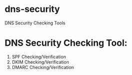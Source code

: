# dns-security
DNS Security Checking Tools

# DNS Security Checking Tool:

1. SPF Checking/Verification
2. DKIM Checking/Verification
3. DMARC Checking/Verification
